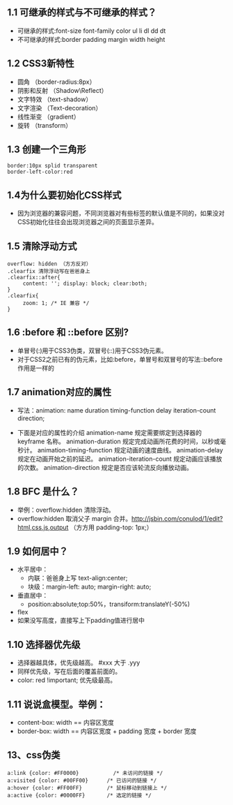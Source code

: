 ## 1.1 可继承的样式与不可继承的样式？
- 可继承的样式:font-size font-family color ul li dl dd dt
- 不可继承的样式:border padding margin width height

## 1.2 CSS3新特性
- 圆角 （border-radius:8px）  
- 阴影和反射 （Shadow\Reflect） 
- 文字特效 （text-shadow） 
- 文字渲染 （Text-decoration） 
- 线性渐变 （gradient）
- 旋转 （transform）

## 1.3 创建一个三角形
```
border:10px splid transparent
border-left-color:red
```

## 1.4为什么要初始化CSS样式
- 因为浏览器的兼容问题，不同浏览器对有些标签的默认值是不同的，如果没对CSS初始化往往会出现浏览器之间的页面显示差异。

## 1.5 清除浮动方式
```
overflow: hidden （方方反对）
.clearfix 清除浮动写在爸爸身上 
.clearfix::after{
     content: ''; display: block; clear:both;
}
.clearfix{
     zoom: 1; /* IE 兼容 */
}
```

## 1.6 :before 和 ::before 区别?
- 单冒号(:)用于CSS3伪类，双冒号(::)用于CSS3伪元素。
- 对于CSS2之前已有的伪元素，比如:before，单冒号和双冒号的写法::before作用是一样的

## 1.7 animation对应的属性
- 写法：animation: name duration timing-function delay iteration-count direction; 

- 下面是对应的属性的介绍 
    animation-name 规定需要绑定到选择器的 keyframe 名称。
    animation-duration 规定完成动画所花费的时间，以秒或毫秒计。 
    animation-timing-function 规定动画的速度曲线。 
    animation-delay 规定在动画开始之前的延迟。 
    animation-iteration-count 规定动画应该播放的次数。 
    animation-direction 规定是否应该轮流反向播放动画。

## 1.8 BFC 是什么？
- 举例：overflow:hidden 清除浮动。
- overflow:hidden 取消父子 margin 合并。http://jsbin.com/conulod/1/edit?html,css,js,output （方方用 padding-top: 1px;）

## 1.9 如何居中？
- 水平居中：
    - 内联：爸爸身上写 text-align:center;
    - 块级：margin-left: auto; margin-right: auto;
- 垂直居中： 
    - position:absolute;top:50%，transiform:translateY(-50%)
- flex
- 如果没写高度，直接写上下padding值进行居中

## 1.10 选择器优先级
- 选择器越具体，优先级越高。 #xxx 大于 .yyy
- 同样优先级，写在后面的覆盖前面的。
- color: red !important; 优先级最高。

## 1.11 说说盒模型。举例：
- content-box: width == 内容区宽度
- border-box: width == 内容区宽度 + padding 宽度 + border 宽度

## 13、css伪类
```
a:link {color: #FF0000}           /* 未访问的链接 */
a:visited {color: #00FF00}      /* 已访问的链接 */
a:hover {color: #FF00FF}        /* 鼠标移动到链接上 */
a:active {color: #0000FF}       /* 选定的链接 */
```

